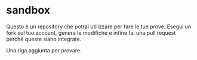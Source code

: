 # sandbox
Questo è un repository che potrai utilizzare per fare le tue prove.
Esegui un fork sul tuo account, genera le modifiche e infine fai una pull request perché queste siano integrate.

Una riga aggiunta per provare.

